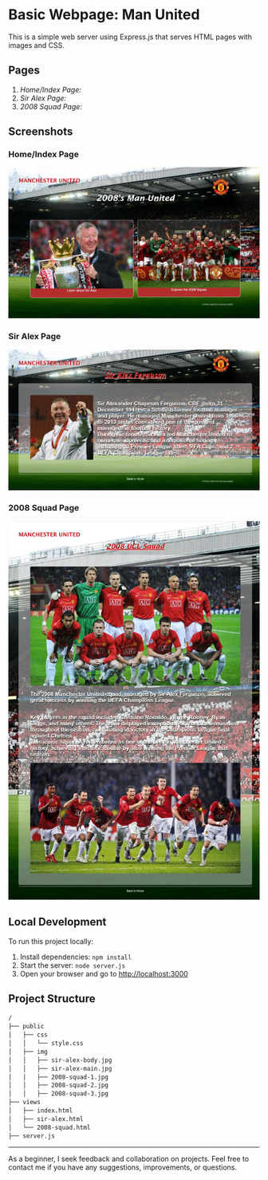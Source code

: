 # Basic Webpage: Man United

This is a simple web server using Express.js that serves HTML pages with images and CSS.

## Pages

1. *Home/Index Page:*
2. *Sir Alex Page:*
3. *2008 Squad Page:*

## Screenshots

### Home/Index Page
![Home Page](/screenshots/mainPage.jpeg)

### Sir Alex Page
![Sir Alex Page](/screenshots/Sir-AlexPage.jpeg)

### 2008 Squad Page
![2008 Squad Page](/screenshots/2008SquadPage.jpeg)


## Local Development

To run this project locally:

1. Install dependencies: `npm install`
2. Start the server: `node server.js`
3. Open your browser and go to [http://localhost:3000](http://localhost:3000)

## Project Structure
```bash
/
├── public
│   ├── css
│   │   └── style.css
│   ├── img
│   │   ├── sir-alex-body.jpg
│   │   ├── sir-alex-main.jpg
│   │   ├── 2008-squad-1.jpg
│   │   ├── 2008-squad-2.jpg
│   │   ├── 2008-squad-3.jpg
├── views
│   ├── index.html
│   ├── sir-alex.html
│   └── 2008-squad.html
├── server.js
```

---
As a beginner, I seek feedback and collaboration on projects. 
Feel free to contact me if you have any suggestions, improvements, or questions.
